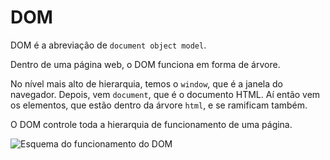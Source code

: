 # DOM

DOM é a abreviação de `document object model`. 

Dentro de uma página web, o DOM funciona em forma de árvore.

No nível mais alto de hierarquia, temos o `window`, que é a janela do navegador. Depois, vem `document`, que é o documento HTML. Aí então vem os elementos, que estão dentro da árvore `html`, e se ramificam também.

O DOM controle toda a hierarquia de funcionamento de uma página. 

![Esquema do funcionamento do DOM](https://www.kirupa.com/html5/images/DOM_js_72.png)